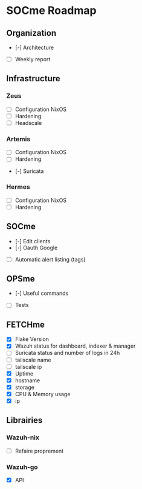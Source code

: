 # SOCme Roadmap

## Organization

- [-] Architecture
- [ ] Weekly report

## Infrastructure

### Zeus

- [ ] Configuration NixOS
- [ ] Hardening
- [ ] Headscale

### Artemis

- [ ] Configuration NixOS
- [ ] Hardening
- [-] Suricata

### Hermes

- [ ] Configuration NixOS
- [ ] Hardening

## SOCme

- [-] Edit clients
- [-] Oauth Google
- [ ] Automatic alert listing (tags)

## OPSme

- [-] Useful commands
- [ ] Tests

## FETCHme

- [x] Flake Version
- [x] Wazuh status for dashboard, indexer & manager
- [ ] Suricata status and number of logs in 24h
- [ ] tailscale name
- [ ] tailscale ip
- [x] Uptime
- [x] hostname
- [x] storage
- [x] CPU & Memory usage
- [x] ip

## Librairies

### Wazuh-nix

- [ ] Refaire proprement

### Wazuh-go

- [X] API
